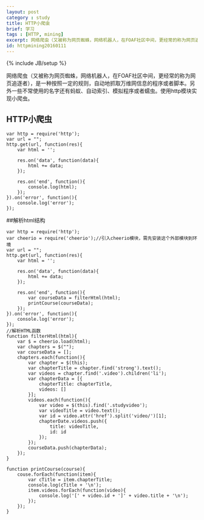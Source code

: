 ```yaml
---
layout: post
category : study
title: HTTP小爬虫
brief: 学习
tags : [HTTP, mining]
excerpt: 网络爬虫（又被称为网页蜘蛛，网络机器人，在FOAF社区中间，更经常的称为网页追逐者），是一种按照一定的规则，自动地抓取万维网信息的程序或者脚本。另外一些不常使用的名字还有蚂蚁、自动索引、模拟程序或者蠕虫。使用http模块实现小爬虫。
id: httpmining20160111
---
```

{% include JB/setup %}

网络爬虫（又被称为网页蜘蛛，网络机器人，在FOAF社区中间，更经常的称为网页追逐者），是一种按照一定的规则，自动地抓取万维网信息的程序或者脚本。另外一些不常使用的名字还有蚂蚁、自动索引、模拟程序或者蠕虫。使用http模块实现小爬虫。

## HTTP小爬虫

	var http = require('http');
	var url = "";
	http.get(url, function(res){
		var html = '';
		
		res.on('data', function(data){
			html += data;
		});
		
		res.on('end', function(){
			console.log(html);
		});
	}).on('error', function(){
		console.log('error');
	});

##解析html结构

	var http = require('http');
	var cheerio = require('cheerio');//引入cheerio模块，需先安装这个外部模块到环境
	var url = "";
	http.get(url, function(res){
		var html = '';
		
		res.on('data', function(data){
			html += data;
		});
		
		res.on('end', function(){
			var courseData = filterHtml(html);
			printCourse(courseData);
		});
	}).on('error', function(){
		console.log('error');
	});
	//解析HTML函数
	function filterHtml(html){
		var $ = cheerio.load(html);
		var chapters = $("");
		var courseData = [];
		chapters.each(function(){
			var chapter = $(this);
			var chapterTitle = chapter.find('strong').text();
			var videos = chapter.find('.video').children('li');
			var chapterData = [{
				chapterTitle: chapterTitle,
				videos: []
			}];
			videos.each(function(){
				var video = $(this).find('.studyvideo');
				var videoTitle = video.text();
				var id = video.attr('href').split('video/')[1];
				chapterDate.videos.push({
					title: videoTitle,
					id: id
				});
			});
			courseData.push(chapterData);
		});
	}

	function printCourse(course){
		couse.forEach(function(item){
			var cTitle = item.chapterTitle;
			console.log(cTitle + '\n');
			item.videos.forEach(function(video){
				console.log('[' + video.id + ']' + video.title + '\n');
			});
		});
	}

